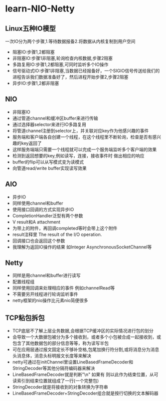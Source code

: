 # learn-NIO-Netty
## Linux五种IO模型
一次IO分为两个步骤,1.等待数据报备2.将数据从内核复制到用户空间
- 阻塞IO:步骤1,2都阻塞
- 非阻塞IO:步骤1非阻塞,轮询检查内核数据,步骤2阻塞
- 多路复用IO:步骤1,2都阻塞,可同时监听多个IO操作
- 信号驱动式IO:步骤1非阻塞,当数据已经报备好，一个SIGIO信号传送给我们的进程告诉我们数据准备好了，然后进程开始步骤2,步骤2阻塞
- 异步IO:步骤1,2都非阻塞
## NIO
- 非阻塞IO
- 通过管道channel和缓冲区buffer来进行传输
- 通过选择器selector来进行IO多路复用
- 将管道channel注册到selector上，并关联对应key作为他感兴趣的事件
- 服务端和客户端各自创建一个线程，在这个线程里不断轮询，检查是否有感兴趣的key返回了
- 这样服务端端只需要一个线程就可以完成一个服务端监听多个客户端的效果
- 检测到返回想要的key,例如读写，连接，接收事件时 做出相应的响应
- buffer的flip可以从写模式变为读模式
- 向管道read/write buffer实现读写效果
## AIO
- 异步IO
- 同样使用channel和buffer
- 使用接口回调的方式实现异步IO
- CompletionHandler泛型有两个参数 
- V result和A attachment
- 为带上的附件，再回调completed等时会带上这个附件
- result注释里 The result of the I/O operation.
- 回调接口也会返回这个参数
- 我理解为返回IO操作的结果 如Integer AsynchronousSocketChannel等

## Netty
- 同样是用channel和buffer进行读写
- 配置线程组
- 同样使用回调来处理相应的事件 例如channelRead等
- 不需要另开线程进行轮询监听事件
- netty框架的nio操作比元素nio简便很多

## TCP粘包拆包
- TCP底层不了解上层业务数据,会根据TCP缓冲区的实际情况进行包的划分
- 会导致一个大数据包被分为多个接收到，或者多个小包被合成一起接收到，或包含了其他数据包的部分信息等等，称为读写半包
- 可在应用层通过报文固定长不够补空格,包尾加换行符分割,或将消息分为消息头消息体，消息头标明报文长度等来解决
- netty可通过在initChannel里设置LineBasedFrameDecoder和StringDecoder等其他分隔符编码器来解决
- LineBasedFrameDecoder就是判断"\n" 如果有 则以此作为结束位置，从可读索引到结束位置就组成了一行(一个完整包)
- StringDecoder就是将接收到的对象转换为字符串
- LineBasedFrameDecoder+StringDecoder组合就是按行切换的文本解码器